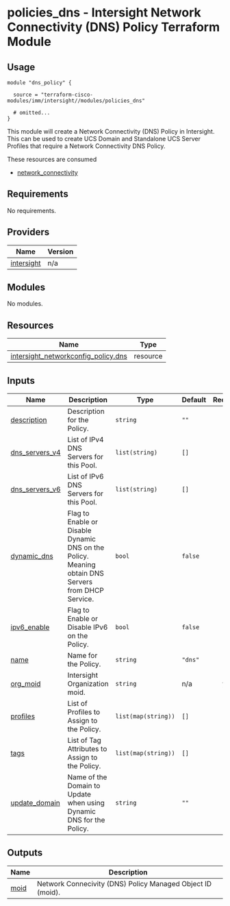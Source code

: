 # policies_dns - Intersight Network Connectivity (DNS) Policy Terraform Module

## Usage

```hcl
module "dns_policy" {

  source = "terraform-cisco-modules/imm/intersight//modules/policies_dns"

  # omitted...
}
```

This module will create a Network Connectivity (DNS) Policy in Intersight.  This can be used to create UCS Domain and Standalone UCS Server Profiles that require a Network Connectivity DNS Policy.  

These resources are consumed

* [network_connectivity](https://registry.terraform.io/providers/CiscoDevNet/intersight/latest/docs/resources/networkconfig_policy)

<!-- BEGINNING OF PRE-COMMIT-TERRAFORM DOCS HOOK -->
## Requirements

No requirements.

## Providers

| Name | Version |
|------|---------|
| <a name="provider_intersight"></a> [intersight](#provider\_intersight) | n/a |

## Modules

No modules.

## Resources

| Name | Type |
|------|------|
| [intersight_networkconfig_policy.dns](https://registry.terraform.io/providers/CiscoDevNet/intersight/latest/docs/resources/networkconfig_policy) | resource |

## Inputs

| Name | Description | Type | Default | Required |
|------|-------------|------|---------|:--------:|
| <a name="input_description"></a> [description](#input\_description) | Description for the Policy. | `string` | `""` | no |
| <a name="input_dns_servers_v4"></a> [dns\_servers\_v4](#input\_dns\_servers\_v4) | List of IPv4 DNS Servers for this Pool. | `list(string)` | `[]` | no |
| <a name="input_dns_servers_v6"></a> [dns\_servers\_v6](#input\_dns\_servers\_v6) | List of IPv6 DNS Servers for this Pool. | `list(string)` | `[]` | no |
| <a name="input_dynamic_dns"></a> [dynamic\_dns](#input\_dynamic\_dns) | Flag to Enable or Disable Dynamic DNS on the Policy.  Meaning obtain DNS Servers from DHCP Service. | `bool` | `false` | no |
| <a name="input_ipv6_enable"></a> [ipv6\_enable](#input\_ipv6\_enable) | Flag to Enable or Disable IPv6 on the Policy. | `bool` | `false` | no |
| <a name="input_name"></a> [name](#input\_name) | Name for the Policy. | `string` | `"dns"` | no |
| <a name="input_org_moid"></a> [org\_moid](#input\_org\_moid) | Intersight Organization moid. | `string` | n/a | yes |
| <a name="input_profiles"></a> [profiles](#input\_profiles) | List of Profiles to Assign to the Policy. | `list(map(string))` | `[]` | no |
| <a name="input_tags"></a> [tags](#input\_tags) | List of Tag Attributes to Assign to the Policy. | `list(map(string))` | `[]` | no |
| <a name="input_update_domain"></a> [update\_domain](#input\_update\_domain) | Name of the Domain to Update when using Dynamic DNS for the Policy. | `string` | `""` | no |

## Outputs

| Name | Description |
|------|-------------|
| <a name="output_moid"></a> [moid](#output\_moid) | Network Connecivity (DNS) Policy Managed Object ID (moid). |
<!-- END OF PRE-COMMIT-TERRAFORM DOCS HOOK -->
